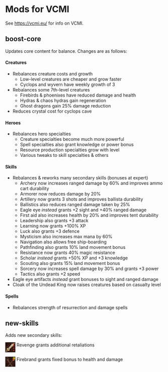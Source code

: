 # Mods for VCMI

See https://vcmi.eu/ for info on VCMI.

## boost-core

Updates core content for balance. Changes are as follows:

#### Creatures
- Rebalances creature costs and growth
    - Low-level creatures are cheaper and grow faster
    - Cyclops and wyvern have weekly growth of 3
- Rebalances some 7th-level creatures
    - Firebirds & phoenixes have reduced damage and health
    - Hydras & chaos hydras gain regeneration
    - Ghost dragons gain 25% damage reduction
- Reduces crystal cost for cyclops cave

#### Heroes
- Rebalances hero specialties
    - Creature specialties become much more powerful
    - Spell specialties also grant knowledge or power bonus
    - Resource production specialties grow with level
    - Various tweaks to skill specialties & others

#### Skills
- Rebalances & reworks many secondary skills (bonuses at expert)
    - Archery now increases ranged damage by 60% and improves ammo cart durability
    - Armorer now reduces damage by 20%
    - Artillery now grants 3 shots and improves ballista durability
    - Ballistics also reduces ranged damage taken by 25%
    - Eagle eye *instead* grants +2 sight and +40% ranged damage
    - First aid also increases health by 20% and improves tent durability
    - Leadership also grants +3 attack
    - Learning now grants +100% XP
    - Luck also grants +3 defence
    - Mysticism also increases max mana by 60%
    - Navigation also allows free ship-boarding
    - Pathfinding also grants 10% land movement bonus
    - Resistance now grants 40% magic resistance
    - Scholar *instead* grants +50% XP and +3 knowledge
    - Scouting also grants 15% land movement bonus
    - Sorcery now increases spell damage by 30% and grants +3 power
    - Tactics also grants +2 speed
- Eagle eye artifacts *instead* grant bonuses to sight and ranged damage
- Cloak of the Undead King now raises creatures based on casualty level

#### Spells
- Rebalances strength of resurrection and damage spells

## new-skills

Adds new secondary skills:

<img align="top" src="/new_skills/Content/Sprites/skills/revengeSmallExpert.png"> Revenge grants additional retaliations

<img align="top" src="/new_skills/Content/Sprites/skills/firebrandSmallExpert.png"> Firebrand grants fixed bonus to health and damage
